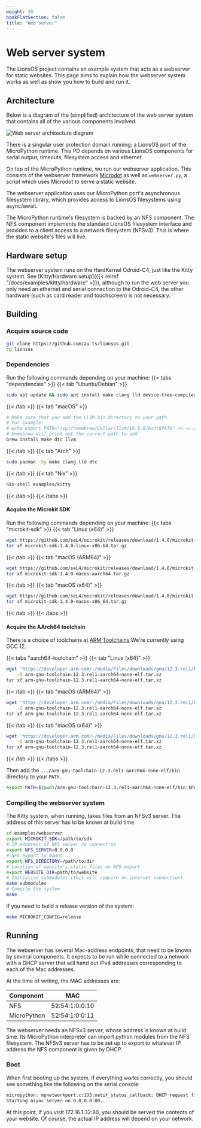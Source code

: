 ```yaml
---
weight: 30
bookFlatSection: false
title: "Web server"
---
```


# Web server system

The LionsOS project contains an example system that acts as a
webserver for static websites. This page aims to explain how the
webserver system works as well as show you how to build and run it.

## Architecture

Below is a diagram of the (simplified) architecture of the web server
system that contains all of the various components involved.

<div style="background-color: white; display: inline-block;">
    <img src="/webserver.svg" alt="Web server architecture diagram" />
</div>

There is a singular user protection domain running: a LionsOS port of
the MicroPython runtime. This PD depends on various LionsOS components
for serial output, timeouts, filesystem access and ethernet.

On top of the MicroPython runtime, we run our webserver
application. This consists of the webserver framework
[Microdot](https://github.com/miguelgrinberg/microdot) as well as
`webserver.py`, a script which uses Microdot to serve a static
website.

The webserver application uses our MicroPython port's asynchronous
filesystem library, which provides access to LionsOS filesystems using
async/await.

The MicroPython runtime's filesystem is backed by an NFS
component. The NFS component implements the standard LionsOS
filesystem interface and provides to a client access to a network
filesystem (NFSv3). This is where the static website's files will
live.

## Hardware setup

The webserver system runs on the HardKernel Odroid-C4, just like the
Kitty system. See [Kitty/Hardware setup]({{< relref
"/docs/examples/kitty/hardware" >}}), although to run the web server
you only need an ethernet and serial connection to the Odroid-C4, the
other hardware (such as card reader and touchscreen) is not necessary.

## Building

### Acquire source code

```sh
git clone https://github.com/au-ts/lionsos.git
cd lionsos
```

### Dependencies

Run the following commands depending on your machine:
{{< tabs "dependencies" >}}
{{< tab "Ubuntu/Debian" >}}
```sh
sudo apt update && sudo apt install make clang lld device-tree-compiler unzip git
```
{{< /tab >}}
{{< tab "macOS" >}}
```sh
# Make sure that you add the LLVM bin directory to your path.
# For example:
# echo export PATH="/opt/homebrew/Cellar/llvm/16.0.6/bin:$PATH" >> ~/.zshrc
# Homebrew will print out the correct path to add
brew install make dtc llvm
```
{{< /tab >}}
{{< tab "Arch" >}}
```sh
sudo pacman -Sy make clang lld dtc
```
{{< /tab >}}
{{< tab "Nix" >}}
```sh
nix-shell examples/kitty
```
{{< /tab >}}
{{< /tabs >}}

#### Acquire the Microkit SDK

Run the following commands depending on your machine:
{{< tabs "microkit-sdk" >}}
{{< tab "Linux (x64)" >}}

```sh
wget https://github.com/seL4/microkit/releases/download/1.4.0/microkit-sdk-1.4.0-linux-x86-64.tar.gz
tar xf microkit-sdk-1.4.0-linux-x86-64.tar.gz
```
{{< /tab >}}
{{< tab "macOS (ARM64)" >}}
```sh
wget https://github.com/seL4/microkit/releases/download/1.4.0/microkit-sdk-1.4.0-macos-aarch64.tar.gz
tar xf microkit-sdk-1.4.0-macos-aarch64.tar.gz
```
{{< /tab >}}
{{< tab "macOS (x64)" >}}
```sh
wget https://github.com/seL4/microkit/releases/download/1.4.0/microkit-sdk-1.4.0-macos-x86_64.tar.gz
tar xf microkit-sdk-1.4.0-macos-x86_64.tar.gz
```
{{< /tab >}}
{{< /tabs >}}

#### Acquire the AArch64 toolchain

There is a choice of toolchains at [ARM Toolchains](https://developer.arm.com/downloads/-/arm-gnu-toolchain-downloads)
We're currently using GCC 12.

{{< tabs "aarch64-toolchain" >}}
{{< tab "Linux (x64)" >}}

```sh
wget 'https://developer.arm.com/-/media/Files/downloads/gnu/12.3.rel1/binrel/arm-gnu-toolchain-12.3.rel1-x86_64-aarch64-none-elf.tar.xz?rev=a8bbb76353aa44a69ce6b11fd560142d&hash=20124930455F791137DDEA1F0AF79B10' \
    -O arm-gnu-toolchain-12.3.rel1-aarch64-none-elf.tar.xz
tar xf arm-gnu-toolchain-12.3.rel1-aarch64-none-elf.tar.xz
```
{{< /tab >}}
{{< tab "macOS (ARM64)" >}}
```sh
wget 'https://developer.arm.com/-/media/Files/downloads/gnu/12.3.rel1/binrel/arm-gnu-toolchain-12.3.rel1-darwin-arm64-aarch64-none-elf.tar.xz?rev=cc2c1d03bcfe414f82b9d5b30d3a3d0d&hash=FBA1F3807EC2AA946B3170422669D15A' \
    -O arm-gnu-toolchain-12.3.rel1-aarch64-none-elf.tar.xz
tar xf arm-gnu-toolchain-12.3.rel1-aarch64-none-elf.tar.xz
```
{{< /tab >}}
{{< tab "macOS (x64)" >}}
```sh
wget 'https://developer.arm.com/-/media/Files/downloads/gnu/12.3.rel1/binrel/arm-gnu-toolchain-12.3.rel1-darwin-x86_64-aarch64-none-elf.tar.xz?rev=78193d7740294ebe8dbaa671bb5011b2&hash=1DF8812C4FFB7B78C589E702CFDE4471' \
    -O arm-gnu-toolchain-12.3.rel1-aarch64-none-elf.tar.xz
tar xf arm-gnu-toolchain-12.3.rel1-aarch64-none-elf.tar.xz
```
{{< /tab >}}
{{< /tabs >}}

Then add the `.../arm-gnu-toolchain-12.3.rel1-aarch64-none-elf/bin`
directory to your `PATH`.
```sh
export PATH=$(pwd)/arm-gnu-toolchain-12.3.rel1-aarch64-none-elf/bin:$PATH
```

### Compiling the webserver system

The Kitty system, when running, takes files from an NFSv3 server.  The
address of this server has to be known at build time.

```sh
cd examples/webserver
export MICROKIT_SDK=/path/to/sdk
# IP adddress of NFS server to connect to
export NFS_SERVER=0.0.0.0
# NFS export to mount
export NFS_DIRECTORY=/path/to/dir
# Location of website's static files on NFS export
export WEBSITE_DIR=path/to/website
# Initialise submodules (this will require an internet connection)
make submodules
# Compile the system
make
```

If you need to build a release version of the system:
```sh
make MICROKIT_CONFIG=release
```

## Running

The webserver has several Mac-address endpoints, that need to be known by
several components.  It expects to be run while connected to a network
with a DHCP server that will hand out IPv4 addresses corresponding to
each of the Mac addresses.

At the time of writing, the MAC addresses are:

| Component   |      MAC       |
|:------------|:--------------:|
| NFS         | 52:54:1:0:0:10 |
| MicroPython | 52:54:1:0:0:11 |

The webserver needs an NFSv3 server, whose address is known at build
time.  Its MicroPython interpreter can import python modules from the
NFS filesystem.  The NFSv3 server has to be set up to export to
whatever IP address the NFS component is given by DHCP.

### Boot

When first booting up the system, if everything works correctly, you
should see something like the following on the serial console:

```sh
micropython: mpnetworkport.c:135:netif_status_callback: DHCP request finished, IP address for netif e0 is: 172.16.1.32
Starting async server on 0.0.0.0:80...
```

At this point, if you visit 172.16.1.32:80, you should be served the
contents of your website. Of course, the actual IP address will depend
on your network.
